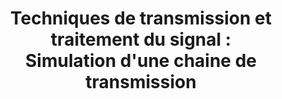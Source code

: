 
<center> <h1>Techniques de transmission et traitement du signal : </br> <center>Simulation d'une chaine de transmission</center> </h1> </center>